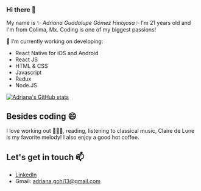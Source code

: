 ### Hi there 👋

My name is ✨ _Adriana Guadalupe Gómez Hinojosa✨_ I'm 21 years old and I'm from Colima, Mx.
Coding is one of my biggest passions!

🔭 I’m currently working on developing:
- React Native for iOS and Android
- React JS
- HTML & CSS
- Javascript
- Redux
- Node.JS

[![Adriana's GitHub stats](https://github-readme-stats.vercel.app/api?username=adrianagh13)](https://github.com/anuraghazra/github-readme-stats)

## Besides coding 😄 
I love working out 🏋🏻‍♀️, reading, listening to classical music, Claire de Lune is my favorite melody! I also enjoy a good hot coffee.

## Let's get in touch 📫 
- [LinkedIn](https://www.linkedin.com/in/adriana-guadalupe-g%C3%B3mez-hinojosa-762117204/)
- Gmail: adriana.gohi13@gmail.com
